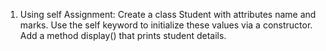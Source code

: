 1. Using self
Assignment:
Create a class Student with attributes name and marks. Use the self keyword to initialize these values via a constructor. Add a method display() that prints student details.